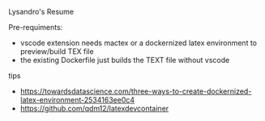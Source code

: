Lysandro's Resume

Pre-requiments:
 - vscode extension needs mactex or a dockernized latex environment to preview/build TEX file
 - the existing Dockerfile just builds the TEXT file without vscode

 tips
 - https://towardsdatascience.com/three-ways-to-create-dockernized-latex-environment-2534163ee0c4
 - https://github.com/qdm12/latexdevcontainer
